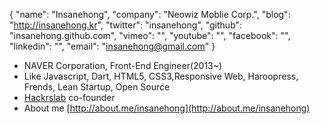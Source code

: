 {
    "name": "Insanehong",
    "company": "Neowiz Moblie Corp.",
    "blog": "http://insanehong.kr",
    "twitter": "insanehong",
    "github": "insanehong.github.com",
    "vimeo": "",
    "youtube": "",
    "facebook": "",
    "linkedin": "",
    "email": "insanehong@gmail.com"
}

* NAVER Corporation, Front-End Engineer(2013~)
* Like Javascript, Dart, HTML5, CSS3,Responsive Web, Haroopress, Frends, Lean Startup, Open Source
* [Hackrslab](http://hackrslab.github.io) co-founder
* About me [http://about.me/insanehong](http://about.me/insanehong)

